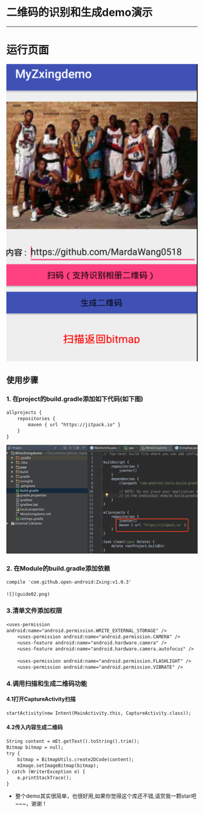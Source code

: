 # 二维码的识别和生成demo演示
---

# 运行页面

![](result_01.png)


## 使用步骤

### 1. 在project的build.gradle添加如下代码(如下图)

	allprojects {
	    repositories {
	        maven { url "https://jitpack.io" }
	    }
	}

![](guide01.png)

### 2. 在Module的build.gradle添加依赖

    compile 'com.github.open-android:Zxing:v1.0.3'

    ![](guide02.png)

### 3.清单文件添加权限

	<uses-permission android:name="android.permission.WRITE_EXTERNAL_STORAGE" />
        <uses-permission android:name="android.permission.CAMERA" />
        <uses-feature android:name="android.hardware.camera" />
        <uses-feature android:name="android.hardware.camera.autofocus" />

        <uses-permission android:name="android.permission.FLASHLIGHT" />
        <uses-permission android:name="android.permission.VIBRATE" />

### 4.调用扫描和生成二维码功能


#### 4.1打开CaptureActivity扫描
	
    startActivity(new Intent(MainActivity.this, CaptureActivity.class));

#### 4.2传入内容生成二维码

	String content = mEt.getText().toString().trim();
    Bitmap bitmap = null;
    try {
        bitmap = BitmapUtils.create2DCode(content);
        mImage.setImageBitmap(bitmap);
    } catch (WriterException e) {
        e.printStackTrace();
    }

	
* 整个demo其实很简单，也很好用,如果你觉得这个库还不错,请赏我一颗star吧~~~，谢谢！


	
